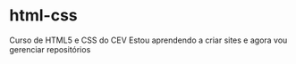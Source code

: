# html-css
 Curso de HTML5 e CSS do CEV
Estou aprendendo a criar sites e agora vou gerenciar repositórios